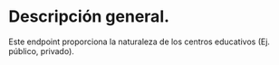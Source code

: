 # Descripción general.

Este endpoint proporciona la naturaleza de los centros educativos (Ej. público, privado).


